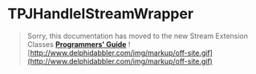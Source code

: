 # TPJHandleIStreamWrapper #

> Sorry, this documentation has moved to the new Stream Extension Classes **[Programmers' Guide](http://wiki.delphidabbler.com/index.php/Docs/TPJHandleIStreamWrapper)** ![http://www.delphidabbler.com/img/markup/off-site.gif](http://www.delphidabbler.com/img/markup/off-site.gif)
